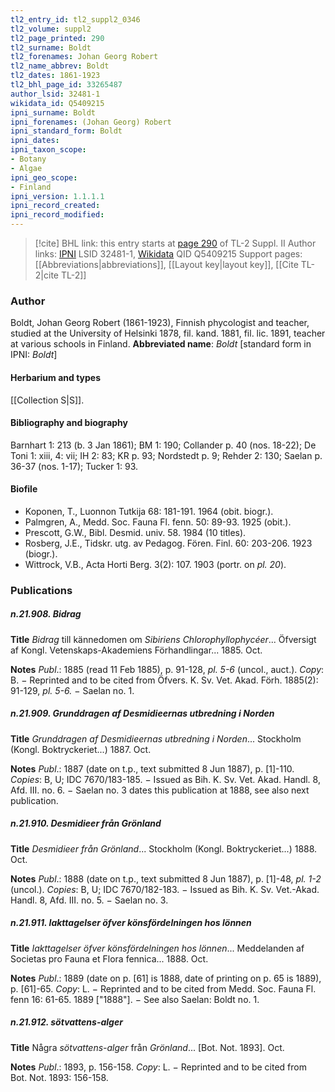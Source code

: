 ```yaml
---
tl2_entry_id: tl2_suppl2_0346
tl2_volume: suppl2
tl2_page_printed: 290
tl2_surname: Boldt
tl2_forenames: Johan Georg Robert
tl2_name_abbrev: Boldt
tl2_dates: 1861-1923
tl2_bhl_page_id: 33265487
author_lsid: 32481-1
wikidata_id: Q5409215
ipni_surname: Boldt
ipni_forenames: (Johan Georg) Robert
ipni_standard_form: Boldt
ipni_dates: 
ipni_taxon_scope: 
- Botany
- Algae
ipni_geo_scope: 
- Finland
ipni_version: 1.1.1.1
ipni_record_created: 
ipni_record_modified:
---
```


> [!cite] BHL link: this entry starts at [page 290](https://www.biodiversitylibrary.org/page/33265487) of TL-2 Suppl. II
> Author links: [IPNI](https://www.ipni.org/a/32481-1) LSID 32481-1, [Wikidata](https://www.wikidata.org/wiki/Q5409215) QID Q5409215
> Support pages: [[Abbreviations|abbreviations]], [[Layout key|layout key]], [[Cite TL-2|cite TL-2]]

### Author

Boldt, Johan Georg Robert (1861-1923), Finnish phycologist and teacher, studied at the University of Helsinki 1878, fil. kand. 1881, fil. lic. 1891, teacher at various schools in Finland. 
**Abbreviated name**: *Boldt* \[standard form in IPNI: *Boldt*\]

#### Herbarium and types

[[Collection S|S]].

#### Bibliography and biography

Barnhart 1: 213 (b. 3 Jan 1861); BM 1: 190; Collander p. 40 (nos. 18-22); De Toni 1: xiii, 4: vii; IH 2: 83; KR p. 93; Nordstedt p. 9; Rehder 2: 130; Saelan p. 36-37 (nos. 1-17); Tucker 1: 93.

#### Biofile

- Koponen, T., Luonnon Tutkija 68: 181-191. 1964 (obit. biogr.).
- Palmgren, A., Medd. Soc. Fauna Fl. fenn. 50: 89-93. 1925 (obit.).
- Prescott, G.W., Bibl. Desmid. univ. 58. 1984 (10 titles).
- Rosberg, J.E., Tidskr. utg. av Pedagog. Fören. Finl. 60: 203-206. 1923 (biogr.).
- Wittrock, V.B., Acta Horti Berg. 3(2): 107. 1903 (portr. on *pl. 20*).

### Publications

##### n.21.908. Bidrag

**Title**
*Bidrag* till kännedomen om *Sibiriens Chlorophyllophycéer*... Öfversigt af Kongl. Vetenskaps-Akademiens Förhandlingar... 1885. Oct.

**Notes**
*Publ*.: 1885 (read 11 Feb 1885), p. 91-128, *pl. 5-6* (uncol., auct.). *Copy*: B. − Reprinted and to be cited from Öfvers. K. Sv. Vet. Akad. Förh. 1885(2): 91-129, *pl. 5-6.* − Saelan no. 1.

##### n.21.909. Grunddragen af Desmidieernas utbredning i Norden

**Title**
*Grunddragen af Desmidieernas utbredning i Norden*... Stockholm (Kongl. Boktryckeriet...) 1887. Oct.

**Notes**
*Publ*.: 1887 (date on t.p., text submitted 8 Jun 1887), p. \[1\]-110. *Copies*: B, U; IDC 7670/183-185. − Issued as Bih. K. Sv. Vet. Akad. Handl. 8, Afd. III. no. 6. − Saelan no. 3 dates this publication at 1888, see also next publication.

##### n.21.910. Desmidieer från Grönland

**Title**
*Desmidieer från Grönland*... Stockholm (Kongl. Boktryckeriet...) 1888. Oct.

**Notes**
*Publ*.: 1888 (date on t.p., text submitted 8 Jun 1887), p. \[1\]-48, *pl. 1-2* (uncol.). *Copies*: B, U; IDC 7670/182-183. − Issued as Bih. K. Sv. Vet.-Akad. Handl. 8, Afd. III. no. 5. − Saelan no. 3.

##### n.21.911. Iakttagelser öfver könsfördelningen hos lönnen

**Title**
*Iakttagelser öfver könsfördelningen hos lönnen*... Meddelanden af Societas pro Fauna et Flora fennica... 1888. Oct.

**Notes**
*Publ*.: 1889 (date on p. \[61\] is 1888, date of printing on p. 65 is 1889), p. \[61\]-65. *Copy*: L. − Reprinted and to be cited from Medd. Soc. Fauna Fl. fenn 16: 61-65. 1889 \["1888"\]. − See also Saelan: Boldt no. 1.

##### n.21.912. sötvattens-alger

**Title**
Några *sötvattens-alger* från *Grönland*... \[Bot. Not. 1893\]. Oct.

**Notes**
*Publ*.: 1893, p. 156-158. *Copy*: L. − Reprinted and to be cited from Bot. Not. 1893: 156-158.

